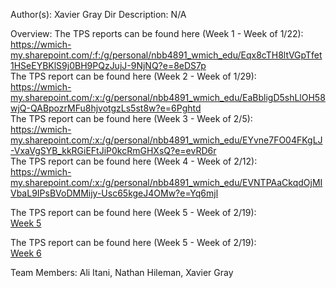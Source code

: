 Author(s): Xavier Gray
Dir Description: N/A

Overview:
The TPS reports can be found here (Week 1 - Week of 1/22):<br> https://wmich-my.sharepoint.com/:f:/g/personal/nbb4891_wmich_edu/Eqx8cTH8ltVGpTfet1HSeEYBKlS9j0BH9PQzJujJ-9NjNQ?e=8eDS7p
<br>
The TPS report can be found here (Week 2 - Week of 1/29): <br> https://wmich-my.sharepoint.com/:x:/g/personal/nbb4891_wmich_edu/EaBbligD5shLlOH58wjQ-QABpozrMFu8hjvotgzLs5st8w?e=6Pghtd
<br>
The TPS report can be found here (Week 3 - Week of 2/5): <br> https://wmich-my.sharepoint.com/:x:/g/personal/nbb4891_wmich_edu/EYvne7FO04FKgLJ-VxaVgSYB_kkRGiEFtJiP0kcRmGHXsQ?e=evRD6r
<br>
The TPS report can be found here (Week 4 - Week of 2/12): <br> https://wmich-my.sharepoint.com/:x:/g/personal/nbb4891_wmich_edu/EVNTPAaCkqdOjMIVbaL9IPsBVoDMMijy-Usc65kgeJ4OMw?e=Yq6mjl <br>
 
The TPS report can be found here (Week 5 - Week of 2/19): <br> <a href="https://wmich-my.sharepoint.com/:x:/g/personal/nbb4891_wmich_edu/EQvW4wbKHj5HgeNgtNcr0VMBAA2RiyYwdUpLegLnXrH8hg?e=15ucOe" > Week 5</a><br>


The TPS report can be found here (Week 5 - Week of 2/19): <br> <a href="https://wmich-my.sharepoint.com/:x:/r/personal/nbb4891_wmich_edu/_layouts/15/doc.aspx?sourcedoc=%7B01ecc284-de79-48b3-a7e0-d7d265c0495d%7D&action=default&uid=%7B01ECC284-DE79-48B3-A7E0-D7D265C0495D%7D&ListItemId=34&ListId=%7B41EA50CF-1FF7-4790-B79F-D38A2C68881B%7D&odsp=1&env=prod"> Week 6</a><br>


 <p>Team Members: Ali Itani, Nathan Hileman, Xavier Gray</p>   